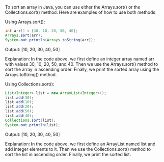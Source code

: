 To sort an array in Java, you can use either the Arrays.sort() or the Collections.sort() method. Here are examples of how to use both methods:

Using Arrays.sort():

```java
int arr[] = {30, 10, 20, 50, 40};
Arrays.sort(arr);
System.out.println(Arrays.toString(arr));
```

Output: [10, 20, 30, 40, 50]

Explanation: In the code above, we first define an integer array named arr with values 30, 10, 20, 50, and 40. Then we use the Arrays.sort() method to sort the array in ascending order. Finally, we print the sorted array using the Arrays.toString() method.

Using Collections.sort():

```java
List<Integer> list = new ArrayList<Integer>();
list.add(30);
list.add(10);
list.add(20);
list.add(50);
list.add(40);
Collections.sort(list);
System.out.println(list);
```

Output: [10, 20, 30, 40, 50]

Explanation: In the code above, we first define an ArrayList named list and add integer elements to it. Then we use the Collections.sort() method to sort the list in ascending order. Finally, we print the sorted list.